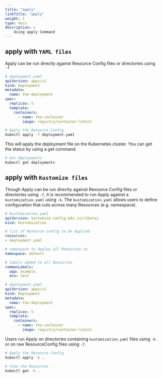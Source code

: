 ```yaml
---
title: "apply"
linkTitle: "apply"
weight: 1
type: docs
description: >
    Using apply Command
---
```


## apply with `YAML files`

Apply can be run directly against Resource Config files or directories using `-f`

```yaml
# deployment.yaml
apiVersion: apps/v1
kind: Deployment
metadata:
  name: the-deployment
spec:
  replicas: 5
  template:
    containers:
      - name: the-container
        image: registry/container:latest
```

```bash
# Apply the Resource Config
kubectl apply -f deployment.yaml
```

This will apply the deployment file on the Kubernetes cluster. You can get the status by using a get command.

```bash
# Get deployments
kubectl get deployments
```

## apply with `Kustomize files`

Though Apply can be run directly against Resource Config files or directories using `-f`, it is recommended
to run Apply against a `kustomization.yaml` using `-k`.  The `kustomization.yaml` allows users to define
configuration that cuts across many Resources (e.g. namespace).

```yaml
# kustomization.yaml
apiVersion: kustomize.config.k8s.io/v1beta1
kind: Kustomization

# list of Resource Config to be Applied
resources:
- deployment.yaml

# namespace to deploy all Resources to
namespace: default

# labels added to all Resources
commonLabels:
  app: example
  env: test
```

```yaml
# deployment.yaml
apiVersion: apps/v1
kind: Deployment
metadata:
  name: the-deployment
spec:
  replicas: 5
  template:
    containers:
      - name: the-container
        image: registry/container:latest
```

Users run Apply on directories containing `kustomization.yaml` files using `-k` or on raw
ResourceConfig files using `-f`.

```bash
# Apply the Resource Config
kubectl apply -k .

# View the Resources
kubectl get -k .
```
